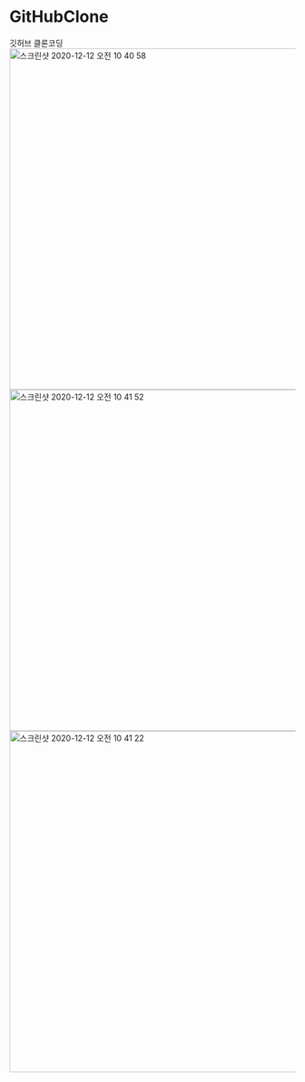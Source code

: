 # GitHubClone
깃허브 클론코딩
<img width="600" alt="스크린샷 2020-12-12 오전 10 40 58" src="https://user-images.githubusercontent.com/57715611/101969279-e61e2c80-3c66-11eb-928c-8aecc18f0b2a.png">
<img width="600" alt="스크린샷 2020-12-12 오전 10 41 52" src="https://user-images.githubusercontent.com/57715611/101969291-f9c99300-3c66-11eb-83e1-74516ed5f6af.png">
<img width="600" alt="스크린샷 2020-12-12 오전 10 41 22" src="https://user-images.githubusercontent.com/57715611/101969293-fc2bed00-3c66-11eb-8b5a-3917562e387f.png">


